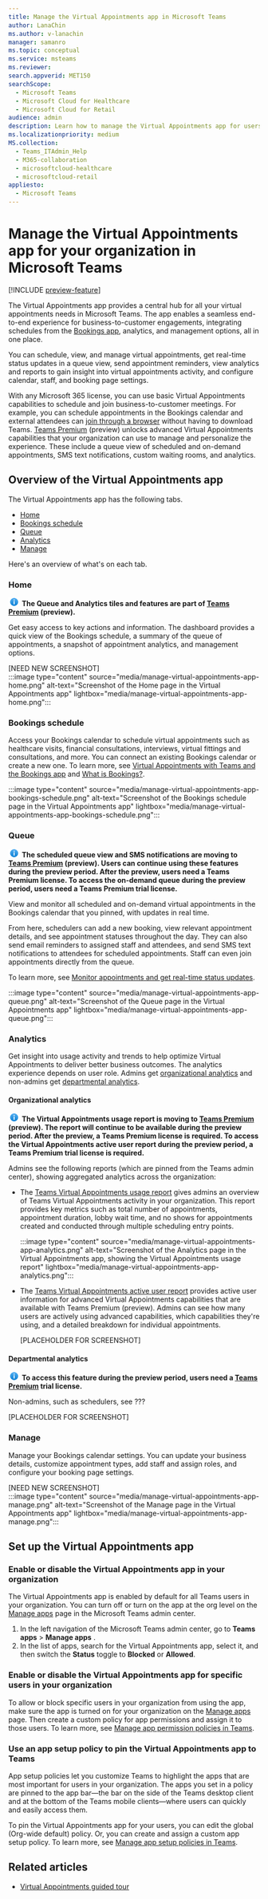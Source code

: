 ```yaml
---
title: Manage the Virtual Appointments app in Microsoft Teams
author: LanaChin
ms.author: v-lanachin
manager: samanro
ms.topic: conceptual
ms.service: msteams
ms.reviewer: 
search.appverid: MET150
searchScope:
  - Microsoft Teams
  - Microsoft Cloud for Healthcare
  - Microsoft Cloud for Retail
audience: admin
description: Learn how to manage the Virtual Appointments app for users in your organization.
ms.localizationpriority: medium
MS.collection: 
  - Teams_ITAdmin_Help
  - M365-collaboration
  - microsoftcloud-healthcare
  - microsoftcloud-retail
appliesto: 
  - Microsoft Teams
---
```


# Manage the Virtual Appointments app for your organization in Microsoft Teams

[!INCLUDE [preview-feature](includes/preview-feature.md)]

The Virtual Appointments app provides a central hub for all your virtual appointments needs in Microsoft Teams. The app enables a seamless end-to-end experience for business-to-customer engagements, integrating schedules from the [Bookings app](https://support.microsoft.com/office/what-is-bookings-42d4e852-8e99-4d8f-9b70-d7fc93973cb5), analytics, and management options, all in one place.

You can schedule, view, and manage virtual appointments, get real-time status updates in a queue view, send appointment reminders, view analytics and reports to gain insight into virtual appointments activity, and configure calendar, staff, and booking page settings.

With any Microsoft 365 license, you can use basic Virtual Appointments capabilities to schedule and join business-to-customer meetings. For example, you can schedule appointments in the Bookings calendar and external attendees can [join through a browser](/microsoft-365/frontline/browser-join) without having to download Teams. [Teams Premium](https://review.learn.microsoft.com/en-us/MicrosoftTeams/enhanced-teams-experience?branch=cmd-teams-premium-overview) (preview) unlocks advanced Virtual Appointments capabilities that your organization can use to manage and personalize the experience. These include a queue view of scheduled and on-demand appointments, SMS text notifications, custom waiting rooms, and analytics.

## Overview of the Virtual Appointments app

The Virtual Appointments app has the following tabs.

- [Home](#home)
- [Bookings schedule](#bookings-schedule)
- [Queue](#queue)
- [Analytics](#analytics)
- [Manage](#manage)

Here's an overview of what's on each tab.

### Home

![Information icon](media/info.png) **The Queue and Analytics tiles and features are part of [Teams Premium](https://review.learn.microsoft.com/en-us/MicrosoftTeams/enhanced-teams-experience?branch=cmd-teams-premium-overview) (preview).**

Get easy access to key actions and information. The dashboard provides a quick view of the Bookings schedule, a summary of the queue of appointments, a snapshot of appointment analytics, and management options.

[NEED NEW SCREENSHOT]<br>
:::image type="content" source="media/manage-virtual-appointments-app-home.png" alt-text="Screenshot of the Home page in the Virtual Appointments app" lightbox="media/manage-virtual-appointments-app-home.png":::

### Bookings schedule

Access your Bookings calendar to schedule virtual appointments such as healthcare visits, financial consultations, interviews, virtual fittings and consultations, and more. You can connect an existing Bookings calendar or create a new one. To learn more, see [Virtual Appointments with Teams and the Bookings app](https://review.learn.microsoft.com/microsoft-365/frontline/bookings-virtual-appointments?branch=v-lanachin-bookings-prem) and [What is Bookings?](https://support.microsoft.com/office/what-is-bookings-42d4e852-8e99-4d8f-9b70-d7fc93973cb5).

:::image type="content" source="media/manage-virtual-appointments-app-bookings-schedule.png" alt-text="Screenshot of the Bookings schedule page in the Virtual Appointments app" lightbox="media/manage-virtual-appointments-app-bookings-schedule.png":::

### Queue

![Information icon](media/info.png) **The scheduled queue view and SMS notifications are moving to [Teams Premium](https://review.learn.microsoft.com/en-us/MicrosoftTeams/enhanced-teams-experience?branch=cmd-teams-premium-overview) (preview). Users can continue using these features during the preview period. After the preview, users need a Teams Premium license. To access the on-demand queue during the preview period, users need a Teams Premium trial license.**

View and monitor all scheduled and on-demand virtual appointments in the Bookings calendar that you pinned, with updates in real time.

From here, schedulers can add a new booking, view relevant appointment details, and see appointment statuses throughout the day. They can also send email reminders to assigned staff and attendees, and send SMS text notifications to attendees for scheduled appointments. Staff can even join appointments directly from the queue.

To learn more, see [Monitor appointments and get real-time status updates](https://review.learn.microsoft.com/microsoft-365/frontline/bookings-virtual-appointments?branch=v-lanachin-bookings-prem#monitor-appointments-and-get-real-time-status-updates-in-the-queue-view).

:::image type="content" source="media/manage-virtual-appointments-app-queue.png" alt-text="Screenshot of the Queue page in the Virtual Appointments app" lightbox="media/manage-virtual-appointments-app-queue.png":::

### Analytics

Get insight into usage activity and trends to help optimize Virtual Appointments to deliver better business outcomes. The analytics experience depends on user role. Admins get [organizational analytics](#organizational-analytics) and non-admins get [departmental analytics](#departmental-analytics).

#### Organizational analytics

![Information icon](media/info.png) **The Virtual Appointments usage report is moving to [Teams Premium](https://review.learn.microsoft.com/en-us/MicrosoftTeams/enhanced-teams-experience?branch=cmd-teams-premium-overview) (preview). The report will continue to be available during the preview period. After the preview, a Teams Premium license is required. To access the Virtual Appointments active user report during the preview period, a Teams Premium trial license is required.**

Admins see the following reports (which are pinned from the Teams admin center), showing aggregated analytics across the organization:

- The [Teams Virtual Appointments usage report](https://review.learn.microsoft.com/en-us/microsoft-365/frontline/virtual-appointments-usage-report?branch=v-lanachin-va-report#the-virtual-appointments-usage-report) gives admins an overview of Teams Virtual Appointments activity in your organization. This report provides key metrics such as total number of appointments, appointment duration, lobby wait time, and no shows for appointments created and conducted through multiple scheduling entry points.

  :::image type="content" source="media/manage-virtual-appointments-app-analytics.png" alt-text="Screenshot of the Analytics page in the Virtual Appointments app, showing the Virtual Appointments usage report" lightbox="media/manage-virtual-appointments-app-analytics.png":::

- The [Teams Virtual Appointments active user report](https://review.learn.microsoft.com/microsoft-365/frontline/virtual-appointments-active-user-report?branch=v-lanachin-va-report#the-virtual-appointments-usage-report) provides active user information for advanced Virtual Appointments capabilities that are available with Teams Premium (preview). Admins can see how many users are actively using advanced capabilities, which capabilities they're using, and a detailed breakdown for individual appointments.

  [PLACEHOLDER FOR SCREENSHOT]

#### Departmental analytics

![Information icon](media/info.png) **To access this feature during the preview period, users need a [Teams Premium](https://review.learn.microsoft.com/en-us/MicrosoftTeams/enhanced-teams-experience?branch=cmd-teams-premium-overview) trial license.**

Non-admins, such as schedulers, see ???

[PLACEHOLDER FOR SCREENSHOT]

### Manage

Manage your Bookings calendar settings. You can update your business details, customize appointment types, add staff and assign roles, and configure your booking page settings.

[NEED NEW SCREENSHOT]<br>
:::image type="content" source="media/manage-virtual-appointments-app-manage.png" alt-text="Screenshot of the Manage page in the Virtual Appointments app" lightbox="media/manage-virtual-appointments-app-manage.png":::

## Set up the Virtual Appointments app

### Enable or disable the Virtual Appointments app in your organization

The Virtual Appointments app is enabled by default for all Teams users in your organization. You can turn off or turn on the app at the org level on the [Manage apps](manage-apps.md) page in the Microsoft Teams admin center.

1. In the left navigation of the Microsoft Teams admin center, go to **Teams apps** > **Manage apps** .
2. In the list of apps, search for the Virtual Appointments app, select it, and then switch the **Status** toggle to **Blocked** or **Allowed**.

### Enable or disable the Virtual Appointments app for specific users in your organization

To allow or block specific users in your organization from using the app, make sure the app is turned on for your organization on the [Manage apps](manage-apps.md) page. Then create a custom policy for app permissions and assign it to those users. To learn more, see [Manage app permission policies in Teams](teams-app-permission-policies.md).

### Use an app setup policy to pin the Virtual Appointments app to Teams

App setup policies let you customize Teams to highlight the apps that are most important for users in your organization. The apps you set in a policy are pinned to the app bar—the bar on the side of the Teams desktop client and at the bottom of the Teams mobile clients—where users can quickly and easily access them.

To pin the Virtual Appointments app for your users, you can edit the global (Org-wide default) policy. Or, you can create and assign a custom app setup policy. To learn more, see [Manage app setup policies in Teams](teams-app-setup-policies.md).

## Related articles

- [Virtual Appointments guided tour](https://guidedtour.microsoft.com/guidedtour/industry-longform/virtual-appointments/1/1)
